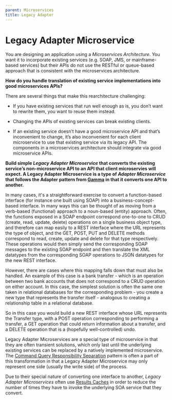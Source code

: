 ```yaml
---
parent: Microservices
title: Legacy Adapter
---
```

# Legacy Adapter Microservice

You are designing an application using a *Microservices Architecture*. You want it to incorporate existing services (e.g. SOAP, JMS, or mainframe-based services) but their APIs do not use the RESTful or queue-based approach that is consistent with the microservices architecture.

**How do you handle translation of existing service implementations into good microservices APIs?**

There are several things that make this rearchitecture challenging:

-   If you have existing services that run well enough as is, you don’t want to rewrite them, you want to reuse them instead.

-   Changing the APIs of existing services can break existing clients.

-   If an existing service doesn’t have a good microservice API and that’s inconvenient to change, it’s also inconvenient for each client microservice to use that existing service via its legacy API. The components in a microservices architecture should integrate via good microservice APIs.

**Build simple *Legacy Adapter Microservice* that converts the existing service’s non-microservice API to an API that client microservies will expect. A Legacy Adapter Microservice is a type of *Adapter Microservice* that follows the Adapter pattern from [Gamma](https://www.amazon.com/Design-Patterns-Elements-Reusable-Object-Oriented/dp/0201633612) in that it converts one API to another.**

In many cases, it's a straightforward exercise to convert a function-based interface (for instance one built using SOAP) into a business-concept-based interface. In many ways this can be thought of as moving from a verb-based (functional) approach to a noun-based (entity) approach. Often, the functions exposed in a SOAP endpoint correspond one-to-one to CRUD (create, read, update, delete) operations on a single business object type, and therefore can map easily to a REST interface where the URL represents the type of object, and the GET, POST, PUT and DELETE methods correspond to read, create, update and delete for that type respectively. These operations would then simply send the corresponding SOAP messages to the existing SOAP endpoint and then translate the XML datatypes from the corresponding SOAP operations to JSON datatypes for the new REST interface.

However, there are cases where this mapping falls down that must also be handled. An example of this case is a bank transfer - which is an operation between two bank accounts that does not correspond to a CRUD operation on either account. In this case, the simplest solution is often the same one taken in relational databases for the corresponding problem - you create a new type that represents the transfer itself - analogous to creating a relationship table in a relational database.

So in this case you would build a new REST interface whose URL represents the Transfer type, with a POST operation corresponding to performing a transfer, a GET operation that could return information about a transfer, and a DELETE operation that is a (hopefully well-controlled) undo.

Legacy Adapter Microservices are a special type of microservice in that they are often transient solutions, which only last until the underlying existing services can be replaced by a natively implemented microservice.  The [Command Query Responsibility Separation](CQRS.md) pattern is often a part of this transformation in that a Legacy Adapter Microservice may only represent one side (usually the write side) of the process.

Due to their special nature of converting one interface to another, *Legacy Adapter Microservices* often use [Results Caches](../Cloud-Native-Architecture/Results-Cache.md) in order to reduce the number of times they have to invoke the underlying SOA service that they convert.
